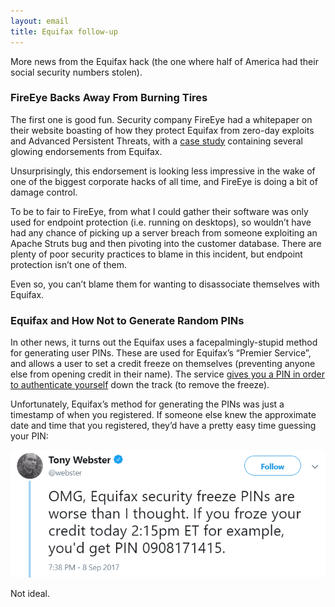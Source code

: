 ```yaml
---
layout: email
title: Equifax follow-up
---
```


More news from the Equifax hack (the one where half of America had their social security numbers stolen).

### FireEye Backs Away From Burning Tires

The first one is good fun. Security company FireEye had a whitepaper on their website boasting of how they protect Equifax from zero-day exploits and Advanced Persistent Threats, with a [case study](https://www.theregister.co.uk/AMP/2017/09/11/equifax_incident_response_omnishambles/) containing several glowing endorsements from Equifax.

Unsurprisingly, this endorsement is looking less impressive in the wake of one of the biggest corporate hacks of all time, and FireEye is doing a bit of damage control.

To be to fair to FireEye, from what I could gather their software was only used for endpoint protection (i.e. running on desktops), so wouldn’t have had any chance of picking up a server breach from someone exploiting an Apache Struts bug and then pivoting into the customer database. There are plenty of poor security practices to blame in this incident, but endpoint protection isn’t one of them.

Even so, you can’t blame them for wanting to disassociate themselves with Equifax.

### Equifax and How Not to Generate Random PINs

In other news, it turns out the Equifax uses a facepalmingly-stupid method for generating user PINs. These are used for Equifax’s “Premier Service”, and allows a user to set a credit freeze on themselves (preventing anyone else from opening credit in their name). The service [gives you a PIN in order to authenticate yourself](https://arstechnica.com/information-technology/2017/09/equifax-moves-to-fix-weak-pins-for-security-freeze-on-consumer-credit-reports/) down the track (to remove the freeze).

Unfortunately, Equifax’s method for generating the PINs was just a timestamp of when you registered. If someone else knew the approximate date and time that you registered, they’d have a pretty easy time guessing your PIN:

![Tweet by Tony Webster](/images/webster-equifax-freeze-pins.png)

Not ideal.